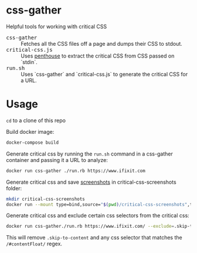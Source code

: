 # css-gather
Helpful tools for working with critical CSS

<dl>
<dt><tt>css-gather</tt></dt><dd>Fetches all the CSS files off a page and dumps their CSS to stdout.</dd>
<dt><tt>critical-css.js</tt></dt><dd>Uses <a href="https://github.com/pocketjoso/penthouse">penthouse</a> to extract the critical CSS from CSS passed on `stdin`.</dd>
<dt><tt>run.sh</tt></dt><dd>Uses `css-gather` and `critical-css.js` to generate the critical CSS for a URL.</dd>
</dl>

# Usage
`cd` to a clone of this repo

Build docker image:
```sh
docker-compose build
```

Generate critical css by running the `run.sh` command in a css-gather container and passing it a URL to analyze:

```sh
docker run css-gather ./run.rb https://www.ifixit.com
```

Generate critical css and save [screenshots](https://github.com/pocketjoso/penthouse/blob/master/examples/screenshots.js#L1-L4) in critical-css-screenshots folder:

```sh
mkdir critical-css-screenshots
docker run --mount type=bind,source="$(pwd)/critical-css-screenshots",target=/app/critical-css-screenshots css-gather ./run.rb https://www.ifixit.com
```

Generate critical css and exclude certain css selectors from the critical css:

```sh
docker run css-gather./run.rb https://www.ifixit.com/ --exclude=.skip-to-content --exclude=/#contentFloat/
```
This will remove `.skip-to-content` and any css selector that matches the `/#contentFloat/` regex.
